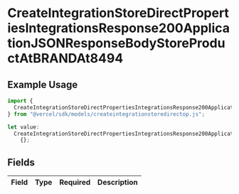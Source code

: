 # CreateIntegrationStoreDirectPropertiesIntegrationsResponse200ApplicationJSONResponseBodyStoreProductAtBRANDAt8494

## Example Usage

```typescript
import {
  CreateIntegrationStoreDirectPropertiesIntegrationsResponse200ApplicationJSONResponseBodyStoreProductAtBRANDAt8494,
} from "@vercel/sdk/models/createintegrationstoredirectop.js";

let value:
  CreateIntegrationStoreDirectPropertiesIntegrationsResponse200ApplicationJSONResponseBodyStoreProductAtBRANDAt8494 =
    {};
```

## Fields

| Field       | Type        | Required    | Description |
| ----------- | ----------- | ----------- | ----------- |